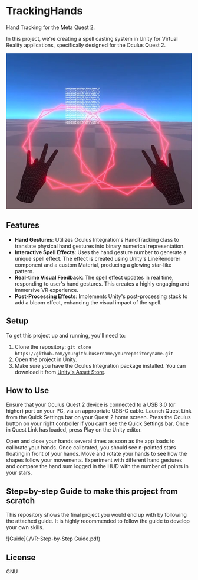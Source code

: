 # TrackingHands
Hand Tracking for the Meta Quest 2.

In this project, we're creating a spell casting system in Unity for Virtual Reality applications, specifically designed for the Oculus Quest 2.

![Magic Spells](./TrackingHands-13.jpg)

## Features

- **Hand Gestures**: Utilizes Oculus Integration's HandTracking class to translate physical hand gestures into binary numerical representation.
- **Interactive Spell Effects**: Uses the hand gesture number to generate a unique spell effect. The effect is created using Unity's LineRenderer component and a custom Material, producing a glowing star-like pattern.
- **Real-time Visual Feedback**: The spell effect updates in real time, responding to user's hand gestures. This creates a highly engaging and immersive VR experience.
- **Post-Processing Effects**: Implements Unity's post-processing stack to add a bloom effect, enhancing the visual impact of the spell.

## Setup

To get this project up and running, you'll need to:

1. Clone the repository: `git clone https://github.com/yourgithubusername/yourrepositoryname.git`
2. Open the project in Unity.
3. Make sure you have the Oculus Integration package installed. You can download it from [Unity's Asset Store](https://assetstore.unity.com/packages/tools/integration/oculus-integration-82022).

## How to Use

Ensure that your Oculus Quest 2 device is connected to a USB 3.0 (or higher) port on your PC, via an appropriate USB-C cable. Launch Quest Link from the Quick Settings bar on your Quest 2 home screen. Press the Oculus button on your right controller if you can’t see the Quick Settings bar. Once in Quest Link has loaded, press Play on the Unity editor.

Open and close your hands several times as soon as the app loads to calibrate your hands. Once calibrated, you should see n-pointed stars floating in front of your hands. Move and rotate your hands to see how the shapes follow your movements. Experiment with different hand gestures and compare the hand sum logged in the HUD with the number of points in your stars.

## Step=by-step Guide to make this project from scratch

This repository shows the final project you would end up with by following the attached guide. It is highly recommended to follow the guide to develop your own skills.

![Guide](./VR-Step-by-Step Guide.pdf)

## License

GNU

